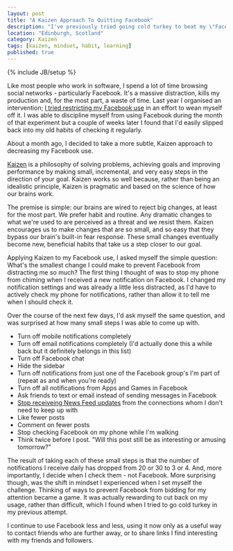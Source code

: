 ```yaml
---
layout: post
title: "A Kaizen Approach To Quitting Facebook"
description: "I've previously tried going cold turkey to beat my \"Facebook Addiction\", only to fall off the wagon when I get stressed or disrtacted. This time I've tried a softer, Kaizen approach and it seems to be working..."
location: "Edinburgh, Scotland"
category: Kaizen
tags: [kaizen, mindset, habit, learning]
published: true
---
```

{% include JB/setup %}

Like most people who work in software, I spend a lot of time browsing social networks - particularly Facebook. It's a massive distraction, kills my production and, for the most part, a waste of time. Last year I organised an intervention; [I tried restricting my Facebook use](http://gavinmorrice.com/blog/posts/25-curing-my-facebook-addiction "Curing My Facebook Addiction") in an effort to wean myself off it.  I was able to discipline myself from using Facebook during the month of that experiment but a couple of weeks later I found that I'd easily slipped back into my old habits of checking it regularly.

About a month ago, I decided to take a more subtle, Kaizen approach to decreasing my Facebook use.

[Kaizen](http://en.wikipedia.org/wiki/Kaizen) is a philosophy of solving problems, achieving goals and improving performance by making small, incremental, and very easy steps in the direction of your goal. Kaizen works so well because, rather than being an idealistic principle, Kaizen is pragmatic and based on the science of how our brains work.

The premise is simple: our brains are wired to reject big changes, at least for the most part. We prefer habit and routine. Any dramatic changes to what we're used to are perceived as a threat and we resist them. Kaizen encourages us to make changes that are so small, and so easy that they bypass our brain's built-in fear response. These small changes eventually become new, beneficial habits that take us a step closer to our goal.

Applying Kaizen to my Facebook use, I asked myself the simple question: What's the smallest change I could make to prevent Facebook from distracting me so much? The first thing I thought of was to stop my phone from chiming when I received a new notification on Facebook. I changed my notification settings and was already a little less distracted, as I'd have to actively check my phone for notifications, rather than allow it to tell me when I should check it. 

Over the course of the next few days, I'd ask myself the same question, and was surprised at how many small steps I was able to come up with.

* Turn off mobile notifications completely
* Turn off email notifications completely (I'd actually done this a while back but it definitely belongs in this list)
* Turn off Facebook chat
* Hide the sidebar
* Turn off notifications from just one of the Facebook group's I'm part of (repeat as and when you're ready)
* Turn off all notifications from Apps and Games in Facebook
* Ask friends to text or email instead of sending messages in Facebook
* [Stop receiveing News Feed updates](http://gavinmorrice.com/blog/posts/29-how-to-remove-someone-from-your-facebook-feed) from the connections whom I don't need to keep up with
* Like fewer posts
* Comment on fewer posts
* Stop checking Facebook on my phone while I'm walking
* Think twice before I post. "Will this post still be as interesting or amusing tomorrow?"


The result of taking each of these small steps is that the number of notifications I receive daily has dropped from 20 or 30 to 3 or 4. And, more importantly, I decide when I check them - not Facebook. More surprising though, was the shift in mindset I experienced when I set myself the challenge. Thinking of ways to prevent Facebook from bidding for my attention became a game. It was actually rewarding to cut back on my usage, rather than difficult, which I found when I tried to go cold turkey in my previous attempt.

I continue to use Facebook less and less, using it now only as a useful way to contact friends who are further away, or to share links I find interesting with my friends and followers.
